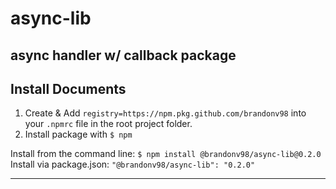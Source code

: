 # async-lib
 async handler w/ callback package 
---
## Install Documents
1. Create & Add ```registry=https://npm.pkg.github.com/brandonv98``` into your ```.npmrc``` file in the root project folder.
2. Install package with ```$ npm```

Install from the command line:
``` $ npm install @brandonv98/async-lib@0.2.0 ```
Install via package.json:
``` "@brandonv98/async-lib": "0.2.0" ```

---
